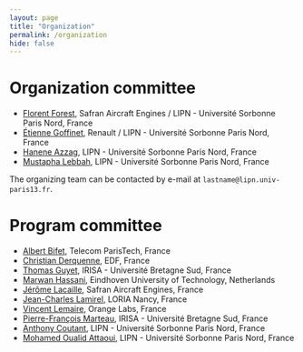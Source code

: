 ```yaml
---
layout: page
title: "Organization"
permalink: /organization
hide: false
---
```


# Organization committee

* [Florent Forest](http://florentfo.rest), Safran Aircraft Engines / LIPN - Université Sorbonne Paris Nord, France
* [Étienne Goffinet](http://etiennegoffi.net), Renault / LIPN - Université Sorbonne Paris Nord, France
* [Hanene Azzag](https://sites.google.com/site/haneneazzag), LIPN - Université Sorbonne Paris Nord, France
* [Mustapha Lebbah](https://lipn.univ-paris13.fr/~lebbah), LIPN - Université Sorbonne Paris Nord, France

The organizing team can be contacted by e-mail at `lastname@lipn.univ-paris13.fr`.

# Program committee

* [Albert Bifet](http://albertbifet.com/), Telecom ParisTech, France
* [Christian Derquenne](https://www.researchgate.net/profile/Christian_Derquenne), EDF, France
* [Thomas Guyet](http://people.irisa.fr/Thomas.Guyet/), IRISA - Université Bretagne Sud, France
* [Marwan Hassani](https://www.win.tue.nl/~mhassani), Eindhoven University of Technology, Netherlands
* [Jérôme Lacaille](https://www.researchgate.net/profile/Jerome_Lacaille), Safran Aircraft Engines, France
* [Jean-Charles Lamirel](https://www.researchgate.net/profile/J-C_Lamirel), LORIA Nancy, France
* [Vincent Lemaire](http://www.vincentlemaire-labs.fr/), Orange Labs, France
* [Pierre-François Marteau](https://people.irisa.fr/Pierre-Francois.Marteau/), IRISA - Université Bretagne Sud, France
* [Anthony Coutant](https://www.linkedin.com/in/anthonycoutant/), LIPN - Université Sorbonne Paris Nord, France
* [Mohamed Oualid Attaoui](https://www.researchgate.net/profile/Attaoui_Oualid), LIPN - Université Sorbonne Paris Nord, France

